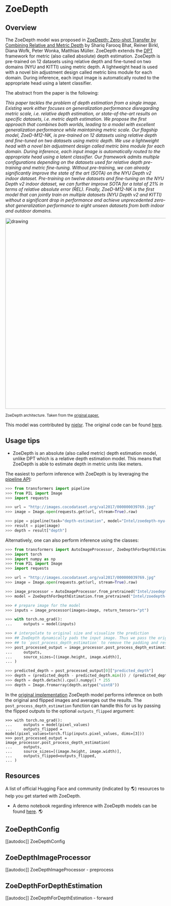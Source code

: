 <!--Copyright 2024 The HuggingFace Team. All rights reserved.

Licensed under the Apache License, Version 2.0 (the "License"); you may not use this file except in compliance with
the License. You may obtain a copy of the License at

http://www.apache.org/licenses/LICENSE-2.0

Unless required by applicable law or agreed to in writing, software distributed under the License is distributed on
an "AS IS" BASIS, WITHOUT WARRANTIES OR CONDITIONS OF ANY KIND, either express or implied. See the License for the
specific language governing permissions and limitations under the License.

⚠️ Note that this file is in Markdown but contain specific syntax for our doc-builder (similar to MDX) that may not be
rendered properly in your Markdown viewer.

-->

# ZoeDepth

## Overview

The ZoeDepth model was proposed in [ZoeDepth: Zero-shot Transfer by Combining Relative and Metric Depth](https://arxiv.org/abs/2302.12288) by Shariq Farooq Bhat, Reiner Birkl, Diana Wofk, Peter Wonka, Matthias Müller. ZoeDepth extends the [DPT](dpt) framework for metric (also called absolute) depth estimation. ZoeDepth is pre-trained on 12 datasets using relative depth and fine-tuned on two domains (NYU and KITTI) using metric depth. A lightweight head is used with a novel bin adjustment design called metric bins module for each domain. During inference, each input image is automatically routed to the appropriate head using a latent classifier.

The abstract from the paper is the following:

*This paper tackles the problem of depth estimation from a single image. Existing work either focuses on generalization performance disregarding metric scale, i.e. relative depth estimation, or state-of-the-art results on specific datasets, i.e. metric depth estimation. We propose the first approach that combines both worlds, leading to a model with excellent generalization performance while maintaining metric scale. Our flagship model, ZoeD-M12-NK, is pre-trained on 12 datasets using relative depth and fine-tuned on two datasets using metric depth. We use a lightweight head with a novel bin adjustment design called metric bins module for each domain. During inference, each input image is automatically routed to the appropriate head using a latent classifier. Our framework admits multiple configurations depending on the datasets used for relative depth pre-training and metric fine-tuning. Without pre-training, we can already significantly improve the state of the art (SOTA) on the NYU Depth v2 indoor dataset. Pre-training on twelve datasets and fine-tuning on the NYU Depth v2 indoor dataset, we can further improve SOTA for a total of 21% in terms of relative absolute error (REL). Finally, ZoeD-M12-NK is the first model that can jointly train on multiple datasets (NYU Depth v2 and KITTI) without a significant drop in performance and achieve unprecedented zero-shot generalization performance to eight unseen datasets from both indoor and outdoor domains.*

<img src="https://huggingface.co/datasets/huggingface/documentation-images/resolve/main/zoedepth_architecture_bis.png"
alt="drawing" width="600"/>

<small> ZoeDepth architecture. Taken from the <a href="https://arxiv.org/abs/2302.12288">original paper.</a> </small>

This model was contributed by [nielsr](https://huggingface.co/nielsr).
The original code can be found [here](https://github.com/isl-org/ZoeDepth).

## Usage tips

- ZoeDepth is an absolute (also called metric) depth estimation model, unlike DPT which is a relative depth estimation model. This means that ZoeDepth is able to estimate depth in metric units like meters.

The easiest to perform inference with ZoeDepth is by leveraging the [pipeline API](../main_classes/pipelines.md):

```python
>>> from transformers import pipeline
>>> from PIL import Image
>>> import requests

>>> url = "http://images.cocodataset.org/val2017/000000039769.jpg"
>>> image = Image.open(requests.get(url, stream=True).raw)

>>> pipe = pipeline(task="depth-estimation", model="Intel/zoedepth-nyu-kitti")
>>> result = pipe(image)
>>> depth = result["depth"]
```

Alternatively, one can also perform inference using the classes:

```python
>>> from transformers import AutoImageProcessor, ZoeDepthForDepthEstimation
>>> import torch
>>> import numpy as np
>>> from PIL import Image
>>> import requests

>>> url = "http://images.cocodataset.org/val2017/000000039769.jpg"
>>> image = Image.open(requests.get(url, stream=True).raw)

>>> image_processor = AutoImageProcessor.from_pretrained("Intel/zoedepth-nyu-kitti")
>>> model = ZoeDepthForDepthEstimation.from_pretrained("Intel/zoedepth-nyu-kitti")

>>> # prepare image for the model
>>> inputs = image_processor(images=image, return_tensors="pt")

>>> with torch.no_grad():   
...     outputs = model(inputs)

>>> # interpolate to original size and visualize the prediction
>>> ## ZoeDepth dynamically pads the input image. Thus we pass the original image size as argument
>>> ## to `post_process_depth_estimation` to remove the padding and resize to original dimensions.
>>> post_processed_output = image_processor.post_process_depth_estimation(
...     outputs,
...     source_sizes=[(image.height, image.width)],
... )

>>> predicted_depth = post_processed_output[0]["predicted_depth"]
>>> depth = (predicted_depth - predicted_depth.min()) / (predicted_depth.max() - predicted_depth.min())
>>> depth = depth.detach().cpu().numpy() * 255
>>> depth = Image.fromarray(depth.astype("uint8"))
```

<Tip>
<p>In the <a href="https://github.com/isl-org/ZoeDepth/blob/edb6daf45458569e24f50250ef1ed08c015f17a7/zoedepth/models/depth_model.py#L131">original implementation</a> ZoeDepth model performs inference on both the original and flipped images and averages out the results. The <code>post_process_depth_estimation</code> function can handle this for us by passing the flipped outputs to the optional <code>outputs_flipped</code> argument:</p>
<pre><code class="language-Python">&gt;&gt;&gt; with torch.no_grad():   
...     outputs = model(pixel_values)
...     outputs_flipped = model(pixel_values=torch.flip(inputs.pixel_values, dims=[3]))
&gt;&gt;&gt; post_processed_output = image_processor.post_process_depth_estimation(
...     outputs,
...     source_sizes=[(image.height, image.width)],
...     outputs_flipped=outputs_flipped,
... )
</code></pre>
</Tip>

## Resources

A list of official Hugging Face and community (indicated by 🌎) resources to help you get started with ZoeDepth.

- A demo notebook regarding inference with ZoeDepth models can be found [here](https://github.com/NielsRogge/Transformers-Tutorials/tree/master/ZoeDepth). 🌎

## ZoeDepthConfig

[[autodoc]] ZoeDepthConfig

## ZoeDepthImageProcessor

[[autodoc]] ZoeDepthImageProcessor
    - preprocess

## ZoeDepthForDepthEstimation

[[autodoc]] ZoeDepthForDepthEstimation
    - forward